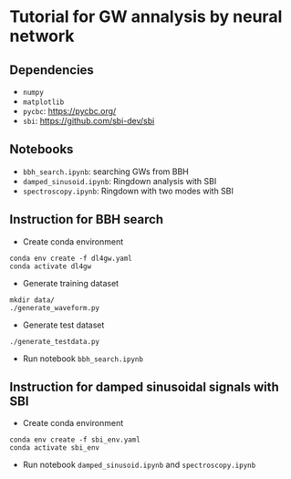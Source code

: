 # Tutorial for GW annalysis by neural network

## Dependencies

- `numpy`
- `matplotlib`
- `pycbc`: https://pycbc.org/
- `sbi`: https://github.com/sbi-dev/sbi

## Notebooks

- `bbh_search.ipynb`: searching GWs from BBH
- `damped_sinusoid.ipynb`: Ringdown analysis with SBI
- `spectroscopy.ipynb`: Ringdown with two modes with SBI

## Instruction for BBH search

- Create conda environment

```
conda env create -f dl4gw.yaml
conda activate dl4gw
```

- Generate training dataset

```
mkdir data/
./generate_waveform.py
```

- Generate test dataset

```
./generate_testdata.py
```

- Run notebook `bbh_search.ipynb`


## Instruction for damped sinusoidal signals with SBI

- Create conda environment

```
conda env create -f sbi_env.yaml
conda activate sbi_env
```

- Run notebook `damped_sinusoid.ipynb` and `spectroscopy.ipynb`
